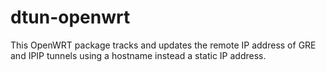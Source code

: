 # dtun-openwrt
This OpenWRT package tracks and updates the remote IP address of GRE and IPIP tunnels using a hostname instead a static IP address.
